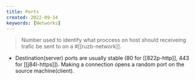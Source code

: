 ```yaml
---
title: Ports
created: 2022-09-14
keywords: [Networks]
---
```


> Number used to identify what proccess on host should receiveing trafic be sent to on a #[[ruzb-network]].

- Destination(server) ports are usually stable (80 for [[822p-http]], 443 for [[j84l-https]]). Making a connection opens a random port on the source machine(client).
